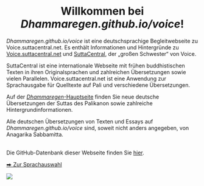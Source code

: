 <h1 style="text-align:center;">Willkommen bei <em>Dhammaregen.github.io/voice</em>!</h1>

*Dhammaregen.github.io/voice* ist eine deutschsprachige Begleitwebseite zu Voice.suttacentral.net. Es enthält Informationen und Hintergründe zu <a href="https://voice.suttacentral.net/" target="_blank">Voice.suttacentral.net</a> und <a href="https://suttacentral.net/" target="_blank">SuttaCentral</a>, der „großen Schwester“ von Voice.

SuttaCentral ist eine internationale Webseite mit frühen buddhistischen Texten in ihren Originalsprachen und zahlreichen Übersetzungen sowie vielen Parallelen. Voice.suttacentral.net ist eine Anwendung zur Sprachausgabe für Quelltexte auf Pali und verschiedene Übersetzungen.

Auf der [*Dhammaregen*-Hauptseite](/dhammaregen) finden Sie neue deutsche Übersetzungen der Suttas des Palikanon sowie zahlreiche Hintergrundinformationen.

Alle deutschen Übersetzungen von Texten und Essays auf <em>Dhammaregen.github.io/voice</em> sind, soweit nicht anders angegeben, von Anagarika Sabbamitta.<br><br>

Die GitHub-Datenbank dieser Webseite finden Sie <a href="https://github.com/dhammaregen/voice" target="_blank">hier</a>.  

<a href="https://sc-voice.github.io/sc-voice/" target="-blank">&#x2b95; Zur Sprachauswahl</a>

<a href="https://www.pexels.com/photo/boulder-environment-flow-landscape-464327/" target="_blank"><img src="/voice/assets/img/waterfall-large.png" class="rain-img"/></a>
